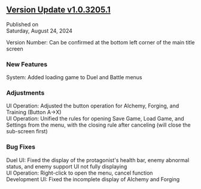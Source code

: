 ## [Version Update v1.0.3205.1](https://store.steampowered.com/news/app/1859910/view/4288076570035035424?l=tchinese)

Published on  
Saturday, August 24, 2024

Version Number: Can be confirmed at the bottom left corner of the main title screen


### New Features

System: Added loading game to Duel and Battle menus


### Adjustments

UI Operation: Adjusted the button operation for Alchemy, Forging, and Training (Button A->X)  
UI Operation: Unified the rules for opening Save Game, Load Game, and Settings from the menu, with the closing rule after canceling (will close the sub-screen first)  


### Bug Fixes

Duel UI: Fixed the display of the protagonist's health bar, enemy abnormal status, and enemy support UI not fully displaying  
UI Operation: Right-click to open the menu, cancel function  
Development UI: Fixed the incomplete display of Alchemy and Forging